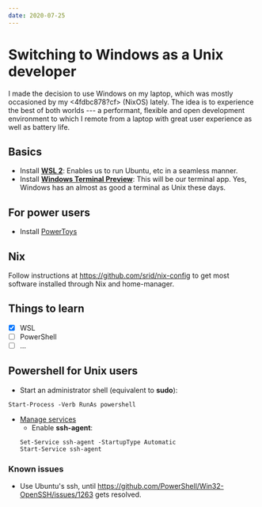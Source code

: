```yaml
---
date: 2020-07-25
---
```


# Switching to Windows as a Unix developer

I made the decision to use Windows on my laptop, which was mostly occasioned by my <4fdbc878?cf> (NixOS) lately. The idea is to experience the best of both worlds --- a performant, flexible and open development environment to which I remote from a laptop with great user experience as well as battery life.

## Basics

* Install [**WSL 2**](https://docs.microsoft.com/en-us/windows/wsl/install-win10): Enables us to run Ubuntu, etc in a seamless manner.
* Install [**Windows Terminal Preview**](https://www.microsoft.com/en-us/p/windows-terminal-preview/9n8g5rfz9xk3?activetab=pivot:overviewtab): This will be our terminal app. Yes, Windows has an almost as good a terminal as Unix these days.

## For power users

* Install [PowerToys](https://github.com/microsoft/powertoys)

## Nix

Follow instructions at <https://github.com/srid/nix-config> to get most software installed through Nix and home-manager.


## Things to learn

- [X] WSL
- [ ] PowerShell
- [ ] ...

## Powershell for Unix users

* Start an administrator shell (equivalent to **sudo**):
```shell
Start-Process -Verb RunAs powershell
```
* [Manage services](https://docs.microsoft.com/en-us/powershell/scripting/samples/managing-services?view=powershell-7)
  * Enable **ssh-agent**:
  ```
  Set-Service ssh-agent -StartupType Automatic
  Start-Service ssh-agent
  ```
  
### Known issues

- Use Ubuntu's ssh, until <https://github.com/PowerShell/Win32-OpenSSH/issues/1263> gets resolved.